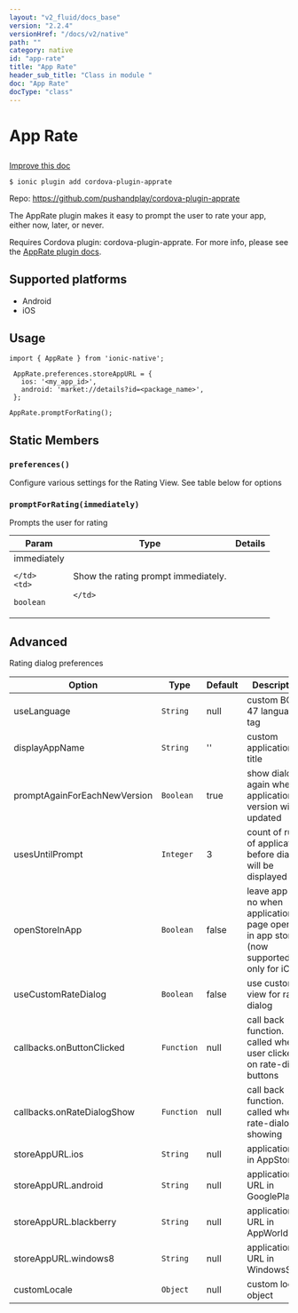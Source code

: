 ```yaml
---
layout: "v2_fluid/docs_base"
version: "2.2.4"
versionHref: "/docs/v2/native"
path: ""
category: native
id: "app-rate"
title: "App Rate"
header_sub_title: "Class in module "
doc: "App Rate"
docType: "class"
---
```








<h1 class="api-title">
  
  App Rate
  

  

  

</h1>

<a class="improve-v2-docs" href="http://github.com/driftyco/ionic-native/edit/master/src/plugins/apprate.ts#L3">
  Improve this doc
</a>



<!-- decorators -->


<pre><code>$ ionic plugin add cordova-plugin-apprate</code></pre>
<p>Repo:
  <a href="https://github.com/pushandplay/cordova-plugin-apprate">
    https://github.com/pushandplay/cordova-plugin-apprate
  </a>
</p>

<!-- description -->

<p>The AppRate plugin makes it easy to prompt the user to rate your app, either now, later, or never.</p>
<p>Requires Cordova plugin: cordova-plugin-apprate. For more info, please see the <a href="https://github.com/pushandplay/cordova-plugin-apprate">AppRate plugin docs</a>.</p>


<!-- @platforms tag -->
<h2>Supported platforms</h2>

<ul>
  <li>Android</li><li>iOS</li>
</ul>

<!-- @platforms tag end -->


<!-- @usage tag -->

<h2>Usage</h2>

<pre><code class="lang-typescript">import { AppRate } from &#39;ionic-native&#39;;

 AppRate.preferences.storeAppURL = {
   ios: &#39;&lt;my_app_id&gt;&#39;,
   android: &#39;market://details?id=&lt;package_name&gt;&#39;,
 };

AppRate.promptForRating();
</code></pre>




<!-- @property tags -->


<h2>Static Members</h2>

<div id="preferences"></div>
<h3><code>preferences()</code>
  
</h3>


Configure various settings for the Rating View.
See table below for options










<div id="promptForRating"></div>
<h3><code>promptForRating(immediately)</code>
  
</h3>


Prompts the user for rating


<table class="table param-table" style="margin:0;">
  <thead>
  <tr>
    <th>Param</th>
    <th>Type</th>
    <th>Details</th>
  </tr>
  </thead>
  <tbody>
  
  <tr>
    <td>
      immediately
      
      
    </td>
    <td>
      
<code>boolean</code>
    </td>
    <td>
      <p>Show the rating prompt immediately.</p>

      
    </td>
  </tr>
  
  </tbody>
</table>








<!-- methods on the class -->

<h2><a class="anchor" name="advanced" href="#advanced"></a>Advanced</h2>
<p>Rating dialog preferences</p>
<table>
<thead>
<tr>
<th>Option</th>
<th>Type</th>
<th>Default</th>
<th>Description</th>
</tr>
</thead>
<tbody>
<tr>
<td>useLanguage</td>
<td><code>String</code></td>
<td>null</td>
<td>custom BCP 47 language tag</td>
</tr>
<tr>
<td>displayAppName</td>
<td><code>String</code></td>
<td>&#39;&#39;</td>
<td>custom application title</td>
</tr>
<tr>
<td>promptAgainForEachNewVersion</td>
<td><code>Boolean</code></td>
<td>true</td>
<td>show dialog again when application version will be updated</td>
</tr>
<tr>
<td>usesUntilPrompt</td>
<td><code>Integer</code></td>
<td>3</td>
<td>count of runs of application before dialog will be displayed</td>
</tr>
<tr>
<td>openStoreInApp</td>
<td><code>Boolean</code></td>
<td>false</td>
<td>leave app or no when application page opened in app store (now supported only for iOS)</td>
</tr>
<tr>
<td>useCustomRateDialog</td>
<td><code>Boolean</code></td>
<td>false</td>
<td>use custom view for rate dialog</td>
</tr>
<tr>
<td>callbacks.onButtonClicked</td>
<td><code>Function</code></td>
<td>null</td>
<td>call back function. called when user clicked on rate-dialog buttons</td>
</tr>
<tr>
<td>callbacks.onRateDialogShow</td>
<td><code>Function</code></td>
<td>null</td>
<td>call back function. called when rate-dialog showing</td>
</tr>
<tr>
<td>storeAppURL.ios</td>
<td><code>String</code></td>
<td>null</td>
<td>application id in AppStore</td>
</tr>
<tr>
<td>storeAppURL.android</td>
<td><code>String</code></td>
<td>null</td>
<td>application URL in GooglePlay</td>
</tr>
<tr>
<td>storeAppURL.blackberry</td>
<td><code>String</code></td>
<td>null</td>
<td>application URL in AppWorld</td>
</tr>
<tr>
<td>storeAppURL.windows8</td>
<td><code>String</code></td>
<td>null</td>
<td>application URL in WindowsStore</td>
</tr>
<tr>
<td>customLocale</td>
<td><code>Object</code></td>
<td>null</td>
<td>custom locale object</td>
</tr>
</tbody>
</table>


<!-- other classes -->

<!-- end other classes -->

<!-- interfaces -->

<!-- end interfaces -->

<!-- related link --><!-- end content block -->


<!-- end body block -->

